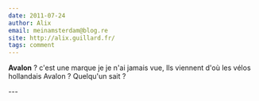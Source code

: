 ```yaml
---
date: 2011-07-24
author: Alix
email: meinamsterdam@blog.re
site: http://alix.guillard.fr/
tags: comment
---
```


<p><b>Avalon</b> ? c'est une marque je je n'ai jamais vue, Ils viennent d'où les vélos hollandais Avalon ? Quelqu'un sait ?</b></p>
---